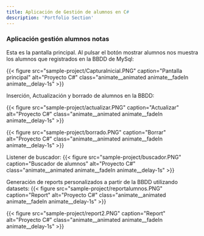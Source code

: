 ```yaml
---
title: Aplicación de Gestión de alumnos en C#
description: 'Portfolio Section'
---
```


### Aplicación gestión alumnos notas

Esta es la pantalla principal. Al pulsar el botón mostrar alumnos nos muestra los alumnos que registrados en la BBDD de MySql:

{{< figure src="sample-project/CapturaInicial.PNG" caption="Pantalla principal" alt="Proyecto C#" class="animate__animated animate__fadeIn animate__delay-1s" >}}

Inserción, Actualización y borrado de alumnos en la BBDD:

{{< figure src="sample-project/actualizar.PNG" caption="Actualizar" alt="Proyecto C#" class="animate__animated animate__fadeIn animate__delay-1s" >}}

{{< figure src="sample-project/borrado.PNG" caption="Borrar" alt="Proyecto C#" class="animate__animated animate__fadeIn animate__delay-1s" >}}

Listener de buscador:
{{< figure src="sample-project/buscador.PNG" caption="Buscador de alumnos" alt="Proyecto C#" class="animate__animated animate__fadeIn animate__delay-1s" >}}

Generación de reports personalizados a partir de la BBDD utilizando datasets:
{{< figure src="sample-project/reportalumnos.PNG" caption="Report" alt="Proyecto C#" class="animate__animated animate__fadeIn animate__delay-1s" >}}

{{< figure src="sample-project/report2.PNG" caption="Report" alt="Proyecto C#" class="animate__animated animate__fadeIn animate__delay-1s"  >}}
